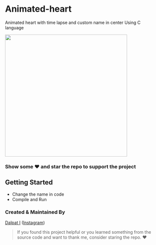 # Animated-heart
Animated heart with time lapse and custom name in center Using C language

<img src="https://user-images.githubusercontent.com/49696449/95023396-773abb00-069a-11eb-89bd-956caef09841.jpg" height="400em" margin-left="5px" />

### Show some :heart: and star the repo to support the project

## Getting Started
- Change the name in code
- Compile and Run
        
### Created & Maintained By

[Dalpat I](https://github.com/dalpat98)
([Instagram](https://www.instagram.com/dalpat_chaudhary__/))

> If you found this project helpful or you learned something from the source code and want to thank me, consider staring the repo. :heart:
